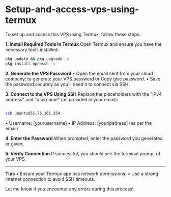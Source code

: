 # **Setup-and-access-vps-using-termux**
To set up and access this VPS using Termux, follow these steps:

**1. Install Required Tools in Termux**
Open Termux and ensure you have the necessary tools installed:

```bash
pkg update && pkg upgrade -y
pkg install openssh -y
```
**2. Generate the VPS Password**
• Open the email sent from your cloud company; to generate your VPS password or Copy give password.
• Save the password securely as you'll need it to connect via SSH.

**3. Connect to the VPS Using SSH**
Replace the placeholders with the "IPv4 address" and "username" (as provided in your email):

```bash

ssh ubuntu@51.75.161.254
```
  • Username: [yourusername]
  • IP Address: [youripadress] (as per the email)

**4. Enter the Password**
When prompted, enter the password you generated or given.

**5. Verify Connection**
If successful, you should see the terminal prompt of your VPS.

______________________________________________________________________________________________________________

**Tips**
• Ensure your Termux app has network permissions.
• Use a strong internet connection to avoid SSH timeouts.

Let me know if you encounter any errors during this process!
